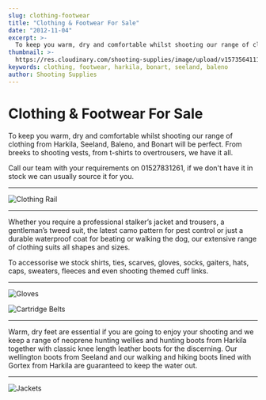 ```yaml
---
slug: clothing-footwear
title: "Clothing & Footwear For Sale"
date: "2012-11-04"
excerpt: >-
  To keep you warm, dry and comfortable whilst shooting our range of clothing from Harkila, Seeland, Baleno, and Bonart will be perfect.
thumbnail: >-
  https://res.cloudinary.com/shooting-supplies/image/upload/v1573564111/shop/DSC_0158_jorr8g_lgvqtp-1_o85bcz.jpg
keywords: clothing, footwear, harkila, bonart, seeland, baleno
author: Shooting Supplies
---
```


# **Clothing & Footwear For Sale**

To keep you warm, dry and comfortable whilst shooting our range of clothing from Harkila, Seeland, Baleno, and Bonart will be perfect. From breeks to shooting vests, from t-shirts to overtrousers, we have it all.

Call our team with your requirements on 01527831261, if we don't have it in stock we can usually source it for you.

****

![Clothing Rail](https://res.cloudinary.com/shooting-supplies/image/upload/v1573564111/shop/DSC_0158_jorr8g_lgvqtp-1_o85bcz.jpg)

****

Whether you require a professional stalker’s jacket and trousers, a gentleman’s tweed suit, the latest camo pattern for pest control or just a durable waterproof coat for beating or walking the dog, our extensive range of clothing suits all shapes and sizes.

To accessorise we stock shirts, ties, scarves, gloves, socks, gaiters, hats, caps, sweaters, fleeces and even shooting themed cuff links.

****

![Gloves](https://res.cloudinary.com/shooting-supplies/image/upload/v1573223297/shop/DSC_0154_gdkwzc_l3mcbc.jpg)

![Cartridge Belts](https://res.cloudinary.com/shooting-supplies/image/upload/v1573223299/shop/DSC_0155_mlryds_ee7max.jpg)

*****

Warm, dry feet are essential if you are going to enjoy your shooting and we keep a range of neoprene hunting wellies and hunting boots from Harkila together with classic knee length leather boots for the discerning. Our wellington boots from Seeland and our walking and hiking boots lined with Gortex from Harkila are guaranteed to keep the water out.

****

![Jackets](https://res.cloudinary.com/shooting-supplies/image/upload/v1573223247/shop/DSC_0048_nvuxo5_mnwatb.jpg)
